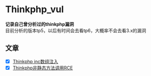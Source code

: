 # Thinkphp_vul
**记录自己曾分析过的thinkphp漏洞**
</br>
目前分析的版本tp5，以后有时间会去看tp6，大概率不会去看3.x的漏洞
</br>

## 文章
- [x] [Thinkphp inc数组注入](https://github.com/Panaceasec/Thinkphp_vul/blob/main/Thinkphp%20inc%E6%95%B0%E7%BB%84%E6%B3%A8%E5%85%A5.md)
- [x] [Thinkphp非静态方法调用RCE](https://github.com/Panaceasec/Thinkphp_vul/blob/main/Thinkphp%E9%9D%9E%E9%9D%99%E6%80%81%E6%96%B9%E6%B3%95%E8%B0%83%E7%94%A8RCE.md)
